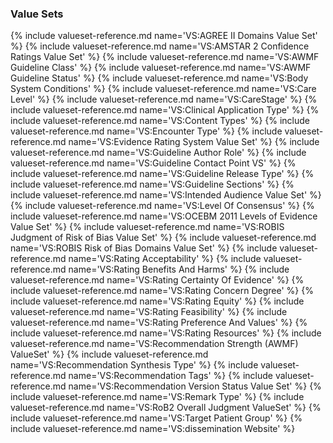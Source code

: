 ### Value Sets

{% include valueset-reference.md name='VS:AGREE II Domains Value Set' %}
{% include valueset-reference.md name='VS:AMSTAR 2 Confidence Ratings Value Set' %}
{% include valueset-reference.md name='VS:AWMF Guideline Class' %}
{% include valueset-reference.md name='VS:AWMF Guideline Status' %}
{% include valueset-reference.md name='VS:Body System Conditions' %}
{% include valueset-reference.md name='VS:Care Level' %}
{% include valueset-reference.md name='VS:CareStage' %}
{% include valueset-reference.md name='VS:Clinical Application Type' %}
{% include valueset-reference.md name='VS:Content Types' %}
{% include valueset-reference.md name='VS:Encounter Type' %}
{% include valueset-reference.md name='VS:Evidence Rating System Value Set' %}
{% include valueset-reference.md name='VS:Guideline Author Role' %}
{% include valueset-reference.md name='VS:Guideline Contact Point VS' %}
{% include valueset-reference.md name='VS:Guideline Release Type' %}
{% include valueset-reference.md name='VS:Guideline Sections' %}
{% include valueset-reference.md name='VS:Intended Audience Value Set' %}
{% include valueset-reference.md name='VS:Level Of Consensus' %}
{% include valueset-reference.md name='VS:OCEBM 2011 Levels of Evidence Value Set' %}
{% include valueset-reference.md name='VS:ROBIS Judgment of Risk of Bias Value Set' %}
{% include valueset-reference.md name='VS:ROBIS Risk of Bias Domains Value Set' %}
{% include valueset-reference.md name='VS:Rating Acceptability' %}
{% include valueset-reference.md name='VS:Rating Benefits And Harms' %}
{% include valueset-reference.md name='VS:Rating Certainty Of Evidence' %}
{% include valueset-reference.md name='VS:Rating Concern Degree' %}
{% include valueset-reference.md name='VS:Rating Equity' %}
{% include valueset-reference.md name='VS:Rating Feasibility' %}
{% include valueset-reference.md name='VS:Rating Preference And Values' %}
{% include valueset-reference.md name='VS:Rating Resources' %}
{% include valueset-reference.md name='VS:Recommendation Strength (AWMF) ValueSet' %}
{% include valueset-reference.md name='VS:Recommendation Synthesis Type' %}
{% include valueset-reference.md name='VS:Recommendation Tags' %}
{% include valueset-reference.md name='VS:Recommendation Version Status Value Set' %}
{% include valueset-reference.md name='VS:Remark Type' %}
{% include valueset-reference.md name='VS:RoB2 Overall Judgment ValueSet' %}
{% include valueset-reference.md name='VS:Target Patient Group' %}
{% include valueset-reference.md name='VS:dissemination Website' %}
